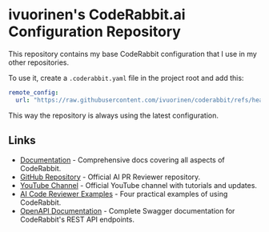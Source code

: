 
# ivuorinen's CodeRabbit.ai Configuration Repository

This repository contains my base CodeRabbit configuration that I use in my other repositories.

To use it, create a `.coderabbit.yaml` file in the project root and add this:

```yaml
remote_config:
  url: "https://raw.githubusercontent.com/ivuorinen/coderabbit/refs/heads/main/.coderabbit.yaml"
```

This way the repository is always using the latest configuration.

## Links

- [Documentation](https://docs.coderabbit.ai) - Comprehensive docs covering all aspects of CodeRabbit.
- [GitHub Repository](https://github.com/coderabbitai/ai-pr-reviewer) - Official AI PR Reviewer repository.
- [YouTube Channel](https://www.youtube.com/@CodeRabbitAI) - Official YouTube channel with tutorials and updates.
- [AI Code Reviewer Examples](https://www.coderabbit.ai/blog/how-to-use-an-ai-code-reviewer-on-github-in-4-examples) - Four practical examples of using CodeRabbit.
- [OpenAPI Documentation](https://api.coderabbit.ai/api/swagger/) - Complete Swagger documentation for CodeRabbit's REST API endpoints.

